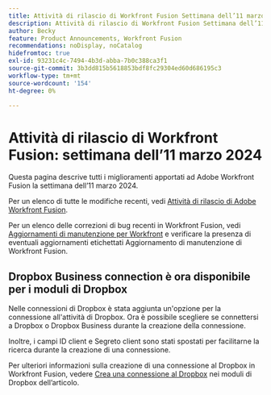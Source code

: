 ```yaml
---
title: Attività di rilascio di Workfront Fusion Settimana dell’11 marzo 2024
description: Attività di rilascio di Workfront Fusion Settimana dell’11 marzo 2024
author: Becky
feature: Product Announcements, Workfront Fusion
recommendations: noDisplay, noCatalog
hidefromtoc: true
exl-id: 93231c4c-7494-4b3d-abba-7b0c388ca3f1
source-git-commit: 3b3dd815b5618853bdf8fc29304ed60d686195c3
workflow-type: tm+mt
source-wordcount: '154'
ht-degree: 0%

---
```


# Attività di rilascio di Workfront Fusion: settimana dell’11 marzo 2024

Questa pagina descrive tutti i miglioramenti apportati ad Adobe Workfront Fusion la settimana dell’11 marzo 2024.

Per un elenco di tutte le modifiche recenti, vedi [Attività di rilascio di Adobe Workfront Fusion](../../../product-announcements/product-releases/fusion-release-activity/fusion-release-activity.md).

Per un elenco delle correzioni di bug recenti in Workfront Fusion, vedi [Aggiornamenti di manutenzione per Workfront](https://experienceleague.adobe.com/docs/workfront-known-issues/releases/current-updates.html) e verificare la presenza di eventuali aggiornamenti etichettati Aggiornamento di manutenzione di Workfront Fusion.

## Dropbox Business connection è ora disponibile per i moduli di Dropbox

Nelle connessioni di Dropbox è stata aggiunta un&#39;opzione per la connessione all&#39;attività di Dropbox. Ora è possibile scegliere se connettersi a Dropbox o Dropbox Business durante la creazione della connessione.

Inoltre, i campi ID client e Segreto client sono stati spostati per facilitarne la ricerca durante la creazione di una connessione.

Per ulteriori informazioni sulla creazione di una connessione al Dropbox in Workfront Fusion, vedere [Crea una connessione al Dropbox](/help/quicksilver/workfront-fusion/apps-and-their-modules/dropbox-modules.md#create-a-connection-to-dropbox) nei moduli di Dropbox dell’articolo.
